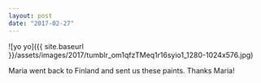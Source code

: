 ```yaml
---
layout: post
date: "2017-02-27"
---
```


![yo yo]({{ site.baseurl }}/assets/images/2017/tumblr_om1qfzTMeq1r16syio1_1280-1024x576.jpg)

Maria went back to Finland and sent us these paints. Thanks Maria!
